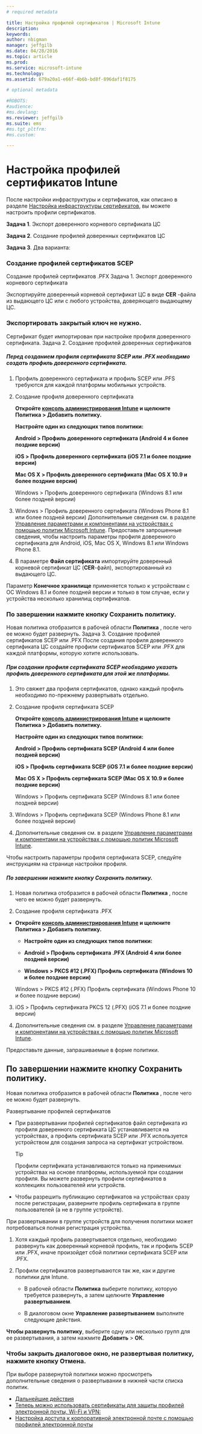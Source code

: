 ```yaml
---
# required metadata

title: Настройка профилей сертификатов | Microsoft Intune
description:
keywords:
author: nbigman
manager: jeffgilb
ms.date: 04/28/2016
ms.topic: article
ms.prod:
ms.service: microsoft-intune
ms.technology:
ms.assetid: 679a20a1-e66f-4b6b-bd8f-896daf1f8175

# optional metadata

#ROBOTS:
#audience:
#ms.devlang:
ms.reviewer: jeffgilb
ms.suite: ems
#ms.tgt_pltfrm:
#ms.custom:

---
```


# Настройка профилей сертификатов Intune
После настройки инфраструктуры и сертификатов, как описано в разделе [Настройка инфраструктуры сертификатов](configure-certificate-infrastructure.md), вы можете настроить профили сертификатов.

**Задача 1**. Экспорт доверенного корневого сертификата ЦС

**Задача 2**. Создание профилей доверенных сертификатов ЦС

**Задача 3**. Два варианта:

### Создание профилей сертификатов SCEP
Создание профилей сертификатов .PFX Задача 1. Экспорт доверенного корневого сертификата

Экспортируйте доверенный корневой сертификат ЦС в виде **CER** -файла из выдающего ЦС или с любого устройства, доверяющего выдающему ЦС.

### Экспортировать закрытый ключ не нужно.
Сертификат будет импортирован при настройке профиля доверенного сертификата. Задача 2. Создание профилей доверенных сертификатов

##### Перед созданием профиля сертификата SCEP или .PFX необходимо создать **профиль доверенного сертификата**.

1.  Профиль доверенного сертификата и профиль SCEP или .PFS требуются для каждой платформы мобильных устройств.

2.  Создание профиля доверенного сертификата

    **Откройте [консоль администрирования Intune](https://manage.microsoft.com) и щелкните **Политика** &gt; **Добавить политику**.**

    **Настройте один из следующих типов политики:**

    **Android &gt; Профиль доверенного сертификата (Android 4 и более поздние версии)**

    **iOS &gt; Профиль доверенного сертификата (iOS 7.1 и более поздние версии)**

    **Mac OS X &gt; Профиль доверенного сертификата (Mac OS X 10.9 и более поздние версии)**

    Windows &gt; Профиль доверенного сертификата (Windows 8.1 или более поздней версии)

3.  Windows &gt; Профиль доверенного сертификата (Windows Phone 8.1 или более поздней версии) Дополнительные сведения см. в разделе [Управление параметрами и компонентами на устройствах с помощью политик Microsoft Intune](manage-settings-and-features-on-your-devices-with-microsoft-intune-policies.md). Предоставьте запрошенные сведения, чтобы настроить параметры профиля доверенного сертификата для Android, iOS, Mac OS X, Windows 8.1 или Windows Phone 8.1.


4.  В параметре **Файл сертификата** импортируйте доверенный корневой сертификат ЦС (**CER**-файл), экспортированный из выдающего ЦС.

Параметр **Конечное хранилище** применяется только к устройствам с ОС Windows 8.1 и более поздней версии и только в том случае, если у устройства несколько хранилищ сертификатов.

### По завершении нажмите кнопку **Сохранить политику**.
Новая политика отобразится в рабочей области **Политика** , после чего ее можно будет развернуть. Задача 3. Создание профилей сертификатов SCEP или .PFX После создания профиля доверенного сертификата ЦС создайте профили сертификатов SCEP или .PFX для каждой платформы, которую хотите использовать.

##### При создании профиля сертификата SCEP необходимо указать профиль доверенного сертификата для этой же платформы.

1.  Это свяжет два профиля сертификатов, однако каждый профиль необходимо по-прежнему развертывать отдельно.

2.  Создание профиля сертификата SCEP

    **Откройте [консоль администрирования Intune](https://manage.microsoft.com) и щелкните **Политика** &gt; **Добавить политику**.**

    **Настройте один из следующих типов политики:**

    **Android &gt; Профиль сертификата SCEP (Android 4 или более поздней версии)**

    **iOS &gt; Профиль сертификата SCEP (iOS 7.1 и более поздние версии)**

    **Mac OS X &gt; Профиль сертификата SCEP (Mac OS X 10.9 и более поздние версии)**

    Windows &gt; Профиль сертификата SCEP (Windows 8.1 или более поздней версии)

3.  Windows &gt; Профиль сертификата SCEP (Windows Phone 8.1 или более поздней версии)

4.  Дополнительные сведения см. в разделе [Управление параметрами и компонентами на устройствах с помощью политик Microsoft Intune](manage-settings-and-features-on-your-devices-with-microsoft-intune-policies.md).

Чтобы настроить параметры профиля сертификата SCEP, следуйте инструкциям на странице настройки профиля.

##### По завершении нажмите кнопку **Сохранить политику**.

1.  Новая политика отобразится в рабочей области **Политика** , после чего ее можно будет развернуть.

2.  Создание профиля сертификата .PFX



-   **Откройте [консоль администрирования Intune](https://manage.microsoft.com) и щелкните **Политика** &gt; **Добавить политику**.**

    -   **Настройте один из следующих типов политики:**

    -   **Android &gt; Профиль сертификата .PFX (Android 4 или более поздней версии)**

    -    **Windows &gt; PKCS #12 (.PFX) Профиль сертификата (Windows 10 и более поздние версии)**    

    Windows &gt; PKCS #12 (.PFX) Профиль сертификата (Windows Phone 10 и более поздние версии)

3.  iOS > Профиль сертификата PKCS 12 (.PFX) (iOS 7.1 и более поздние версии)

4.  Дополнительные сведения см. в разделе [Управление параметрами и компонентами на устройствах с помощью политик Microsoft Intune](manage-settings-and-features-on-your-devices-with-microsoft-intune-policies.md).

Предоставьте данные, запрашиваемые в форме политики.

## По завершении нажмите кнопку **Сохранить политику**.
Новая политика отобразится в рабочей области **Политика** , после чего ее можно будет развернуть.

Развертывание профилей сертификатов

-   При развертывании профилей сертификатов файл сертификата из профиля доверенного сертификата ЦС устанавливается на устройствах, а профиль сертификата SCEP или .PFX используется устройством для создания запроса на сертификат устройством.

    > [!TIP]
    > Профили сертификата устанавливаются только на применимых устройствах на основе платформы, используемой при создании профиля. Вы можете развернуть профили сертификатов в коллекциях пользователей или устройств.

-   Чтобы разрешить публикацию сертификатов на устройствах сразу после регистрации, разверните профиль сертификата в группе пользователей (а не в группе устройств).

При развертывании в группе устройств для получения политики может потребоваться полная регистрация устройства.

1.  Хотя каждый профиль развертывается отдельно, необходимо развернуть как доверенный корневой профиль, так и профиль SCEP или .PFX, иначе произойдет сбой политики сертификата SCEP или .PFX.

2.  Профили сертификатов развертываются так же, как и другие политики для Intune.

    -   В рабочей области **Политика** выберите политику, которую требуется развернуть, а затем щелкните **Управление развертыванием**.

    -   В диалоговом окне **Управление развертыванием** выполните следующие действия.

**Чтобы развернуть политику**, выберите одну или несколько групп для ее развертывания, а затем нажмите **Добавить** &gt; **ОК**.
###  **Чтобы закрыть диалоговое окно, не развертывая политику**, нажмите кнопку **Отмена**.

При выборе развернутой политики можно просмотреть дополнительные сведения о развертывании в нижней части списка политик.

-  [Дальнейшие действия](configure-access-to-corporate-email-using-email-profiles-with-Microsoft-Intune.md)
-  [Теперь можно использовать сертификаты для защиты профилей электронной почты, Wi-Fi и VPN:](wi-fi-connections-in-microsoft-intune.md)
-  [Настройка доступа к корпоративной электронной почте с помощью профилей электронной почты](vpn-connections-in-microsoft-intune.md)


<!--HONumber=May16_HO2-->


